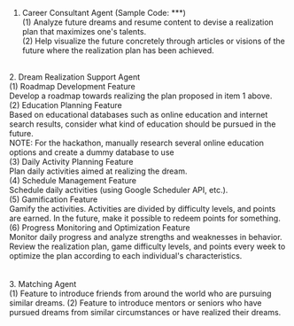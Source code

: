 1. Career Consultant Agent (Sample Code: ***) <br>
 (1) Analyze future dreams and resume content to devise a realization plan that maximizes one's talents. <br>
 (2) Help visualize the future concretely through articles or visions of the future where the realization plan has been achieved. <br>
 <br>
2. Dream Realization Support Agent <br>
 (1) Roadmap Development Feature <br>
     Develop a roadmap towards realizing the plan proposed in item 1 above. <br>
 (2) Education Planning Feature <br>
     Based on educational databases such as online education and internet search results, consider what kind of education should be pursued in the future. <br>
     NOTE: For the hackathon, manually research several online education options and create a dummy database to use <br>
 (3) Daily Activity Planning Feature <br>
     Plan daily activities aimed at realizing the dream. <br>
 (4) Schedule Management Feature <br>
     Schedule daily activities (using Google Scheduler API, etc.). <br>
 (5) Gamification Feature <br>
     Gamify the activities. Activities are divided by difficulty levels, and points are earned. In the future, make it possible to redeem points for something. <br>
 (6) Progress Monitoring and Optimization Feature <br>
     Monitor daily progress and analyze strengths and weaknesses in behavior. Review the realization plan, game difficulty levels, and points every week to optimize the plan according to each individual's characteristics. <br> <br>
 <br>
3. Matching Agent <br>
 (1) Feature to introduce friends from around the world who are pursuing similar dreams.
 (2) Feature to introduce mentors or seniors who have pursued dreams from similar circumstances or have realized their dreams. <br>
